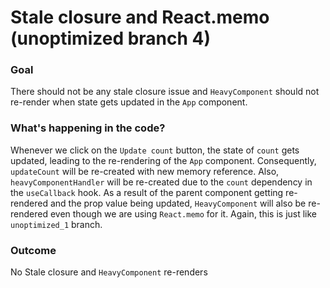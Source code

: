 # Stale closure and React.memo (unoptimized branch 4)

### Goal
There should not be any stale closure issue and `HeavyComponent` should not re-render when state gets updated in the `App` component.

### What's happening in the code?
Whenever we click on the `Update count` button, the state of `count` gets updated, leading to the re-rendering of the `App` component. Consequently, `updateCount` will be re-created with new memory reference. Also, `heavyComponentHandler` will be re-created due to the `count` dependency in the `useCallback` hook. As a result of the parent component getting re-rendered and the prop value being updated, `HeavyComponent` will also be re-rendered even though we are using `React.memo` for it.
Again, this is just like `unoptimized_1` branch.

### Outcome
No Stale closure and `HeavyComponent` re-renders